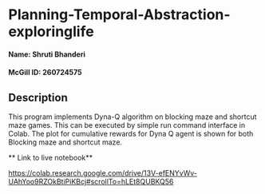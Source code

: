 # Planning-Temporal-Abstraction-exploringlife


#### Name: Shruti Bhanderi

#### McGill ID: 260724575 

Description
---------

This program implements Dyna-Q algorithm on blocking maze and shortcut maze games. This can be executed by simple run command interface in Colab. The plot for cumulative rewards for Dyna Q agent is shown for both Blocking maze and shortcut maze.

** Link to live notebook**

https://colab.research.google.com/drive/13V-efENYvWv-UAhYoo9RZOkBtiPiKBcj#scrollTo=hLEt8QUBKQ56
